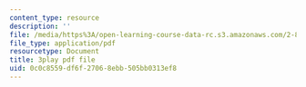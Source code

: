 ```yaml
---
content_type: resource
description: ''
file: /media/https%3A/open-learning-course-data-rc.s3.amazonaws.com/2-830j-control-of-manufacturing-processes-sma-6303-spring-2008/0c0c8559df6f27068ebb505bb0313ef8_kC2SEiGaqoA.pdf
file_type: application/pdf
resourcetype: Document
title: 3play pdf file
uid: 0c0c8559-df6f-2706-8ebb-505bb0313ef8
---
```

